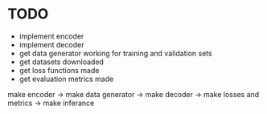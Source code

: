 # TODO

- implement encoder
- implement decoder
- get data generator working for training and validation sets
- get datasets downloaded
- get loss functions made
- get evaluation metrics made




make encoder ->  make data generator -> make decoder -> make losses and metrics ->  make inferance 